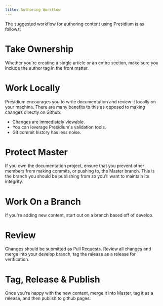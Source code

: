 ```yaml
---
title: Authoring Workflow
---
```


The suggested workflow for authoring content using Presidium is as follows:

# Take Ownership

Whether you're creating a single article or an entire section, make sure you include the author tag in the front matter.

# Work Locally

Presidium encourages you to write documentation and review it locally on your machine. There are many benefits to this as opposed to making changes directly on Github:

* Changes are immediately viewable.
* You can leverage Presidium's validation tools.
* Git commit history has less noise.

# Protect Master

If you own the documentation project, ensure that you prevent other members from making commits, or pushing to, the Master branch.
This is the branch you should be publishing from so you'll want to maintain its integrity.

# Work On a Branch

If you're adding new content, start out on a branch based off of develop.

# Review

Changes should be submitted as Pull Requests. Review all changes and merge into your develop branch, tag the release as a release for verification.

# Tag, Release & Publish

Once you're happy with the new content, merge it into Master, tag it as a release, and then publish to github pages.